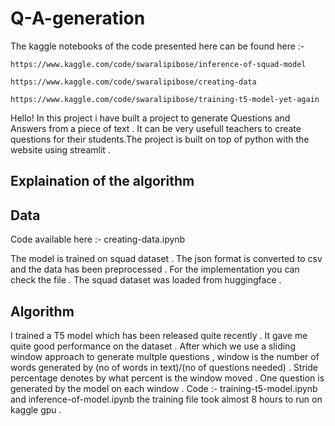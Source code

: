 # Q-A-generation 

The kaggle notebooks of the code presented here can be found here :- 

    https://www.kaggle.com/code/swaralipibose/inference-of-squad-model 
    
    https://www.kaggle.com/code/swaralipibose/creating-data
    
    https://www.kaggle.com/code/swaralipibose/training-t5-model-yet-again 
    
Hello! 
In this project i have built a project to generate Questions and Answers from a piece of text . It can be very usefull teachers to create questions for their students.The project is built on top of python with the website using streamlit . 

## Explaination of the algorithm

## Data 

Code available here :- creating-data.ipynb 

The model is trained on squad dataset . The json format is converted to csv and the data has been preprocessed . For the implementation you can check the file . The squad dataset was loaded from huggingface . 

## Algorithm 

I trained a T5 model which has been released quite recently . It gave me quite good performance on the dataset . After which we use a sliding window approach to generate multple questions , window is the number of words generated by (no of words in text)/(no of questions needed) . Stride percentage denotes by what percent is the window moved . One question is generated by the model on each window . Code :- training-t5-model.ipynb and inference-of-model.ipynb the training file took almost 8 hours to run on kaggle gpu . 




